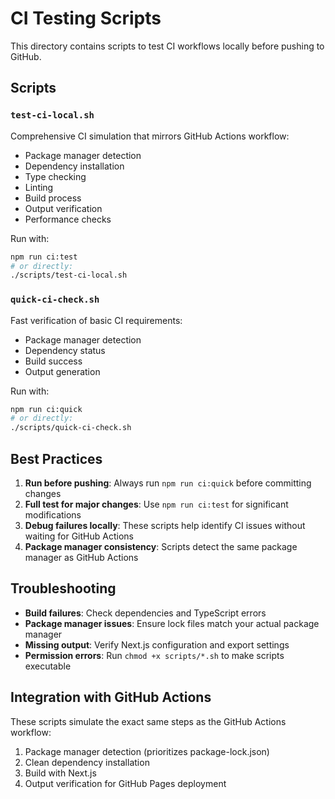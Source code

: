 # CI Testing Scripts

This directory contains scripts to test CI workflows locally before pushing to GitHub.

## Scripts

### `test-ci-local.sh`

Comprehensive CI simulation that mirrors GitHub Actions workflow:

- Package manager detection
- Dependency installation
- Type checking
- Linting
- Build process
- Output verification
- Performance checks

Run with:

```bash
npm run ci:test
# or directly:
./scripts/test-ci-local.sh
```

### `quick-ci-check.sh`

Fast verification of basic CI requirements:

- Package manager detection
- Dependency status
- Build success
- Output generation

Run with:

```bash
npm run ci:quick
# or directly:
./scripts/quick-ci-check.sh
```

## Best Practices

1. **Run before pushing**: Always run `npm run ci:quick` before committing changes
2. **Full test for major changes**: Use `npm run ci:test` for significant modifications
3. **Debug failures locally**: These scripts help identify CI issues without waiting for GitHub
   Actions
4. **Package manager consistency**: Scripts detect the same package manager as GitHub Actions

## Troubleshooting

- **Build failures**: Check dependencies and TypeScript errors
- **Package manager issues**: Ensure lock files match your actual package manager
- **Missing output**: Verify Next.js configuration and export settings
- **Permission errors**: Run `chmod +x scripts/*.sh` to make scripts executable

## Integration with GitHub Actions

These scripts simulate the exact same steps as the GitHub Actions workflow:

1. Package manager detection (prioritizes package-lock.json)
2. Clean dependency installation
3. Build with Next.js
4. Output verification for GitHub Pages deployment

